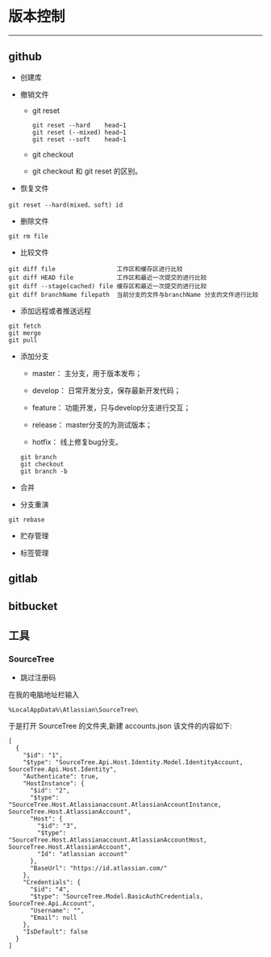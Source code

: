 # 版本控制
---

## github 

- 创建库

- 撤销文件
        
    - git reset
    
        ```
        git reset --hard    head~1
        git reset (--mixed) head~1
        git reset --soft    head~1
        ```
    - git checkout
        
    - git checkout 和 git reset 的区别。
    
- 恢复文件

```
git reset --hard(mixed、soft) id
```

- 删除文件

```
git rm file
```
- 比较文件

```
git diff file                 工作区和缓存区进行比较
git diff HEAD file            工作区和最近一次提交的进行比较
git diff --stage(cached) file 缓存区和最近一次提交的进行比较
git diff branchName filepath  当前分支的文件与branchName 分支的文件进行比较
```

- 添加远程或者推送远程

```
git fetch
git merge
git pull
```

- 添加分支

    - master： 主分支，用于版本发布；
  
    - develop： 日常开发分支，保存最新开发代码；
  
    - feature： 功能开发，只与develop分支进行交互；
  
    - release： master分支的为测试版本；
  
    - hotfix： 线上修复bug分支。

    ```
    git branch
    git checkout 
    git branch -b 
    ```
    
- 合并

- 分支重演

```
git rebase
```

- 贮存管理

- 标签管理


## gitlab

## bitbucket

## 工具

### SourceTree

- 跳过注册码

在我的电脑地址栏输入

```
%LocalAppData%\Atlassian\SourceTree\
```

于是打开 SourceTree 的文件夹,新建 accounts.json 该文件的内容如下:

```
[
  {
    "$id": "1",
    "$type": "SourceTree.Api.Host.Identity.Model.IdentityAccount, SourceTree.Api.Host.Identity",
    "Authenticate": true,
    "HostInstance": {
      "$id": "2",
      "$type": "SourceTree.Host.Atlassianaccount.AtlassianAccountInstance, SourceTree.Host.AtlassianAccount",
      "Host": {
        "$id": "3",
        "$type": "SourceTree.Host.Atlassianaccount.AtlassianAccountHost, SourceTree.Host.AtlassianAccount",
        "Id": "atlassian account"
      },
      "BaseUrl": "https://id.atlassian.com/"
    },
    "Credentials": {
      "$id": "4",
      "$type": "SourceTree.Model.BasicAuthCredentials, SourceTree.Api.Account",
      "Username": "",
      "Email": null
    },
    "IsDefault": false
  }
]
```
